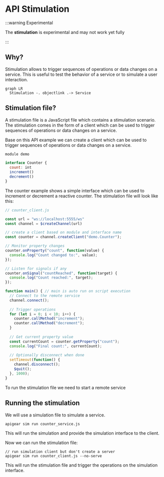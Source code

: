 # API Stimulation

:::warning Experimental

The **stimulation** is experimental and may not work yet fully

:::

## Why?

Stimulation allows to trigger sequences of operations or data changes on a service. This is useful to test the behavior of a service or to simulate a user interaction.

```mermaid
graph LR
  Stimulation -. objectlink .-> Service
```

## Stimulation file?

A stimulation file is a JavaScript file which contains a stimulation scenario. The stimulation comes in the form of a client which can be used to trigger sequences of operations or data changes on a service.

Base on this API example we can create a client which can be used to trigger sequences of operations or data changes on a service.

```javascript
module demo

interface Counter {
  count: int
  increment()
  decrement()
}
```


The counter example shows a simple interface which can be used to increment or decrement a reactive counter. The stimulation file will look like this:

```javascript
// counter_client.js

const url = "ws://localhost:5555/ws"
const channel = $createChannel(url)

// create a client based on module and interface name
const counter = channel.createClient("demo.Counter");

// Monitor property changes
counter.onProperty("count", function(value) {
  console.log("Count changed to:", value);
});

// Listen for signals if any
counter.onSignal("countReached", function(target) {
  console.log("Count reached:", target);
});

function main() { // main is auto run on script execution
  // Connect to the remote service
  channel.connect();
  
  // Trigger operations
  for (let i = 0; i < 10; i++) {
    counter.callMethod("increment");
    counter.callMethod("decrement");
  }
  
  // Get current property value
  const currentCount = counter.getProperty("count");
  console.log("Final count:", currentCount);
  
  // Optionally disconnect when done
  setTimeout(function() {
    channel.disconnect();
    $quit();
  }, 1000);
}
```

To run the stimulation file we need to start a remote service

## Running the stimulation


We will use a simulation file to simulate a service. 

```
apigear sim run counter_service.js
```

This will run the simulation and provide the simulation interface to the client.

Now we can run the stimulation file:

```
// run simulation client but don't create a server
apigear sim run counter_client.js --no-serve
```

This will run the stimulation file and trigger the operations on the simulation interface.
